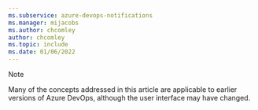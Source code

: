 ```yaml
---
ms.subservice: azure-devops-notifications
ms.manager: mijacobs
ms.author: chcomley
author: chcomley
ms.topic: include
ms.date: 01/06/2022
---
```


> [!NOTE]
> Many of the concepts addressed in this article are applicable to earlier versions of Azure DevOps, although the user interface may have changed.
